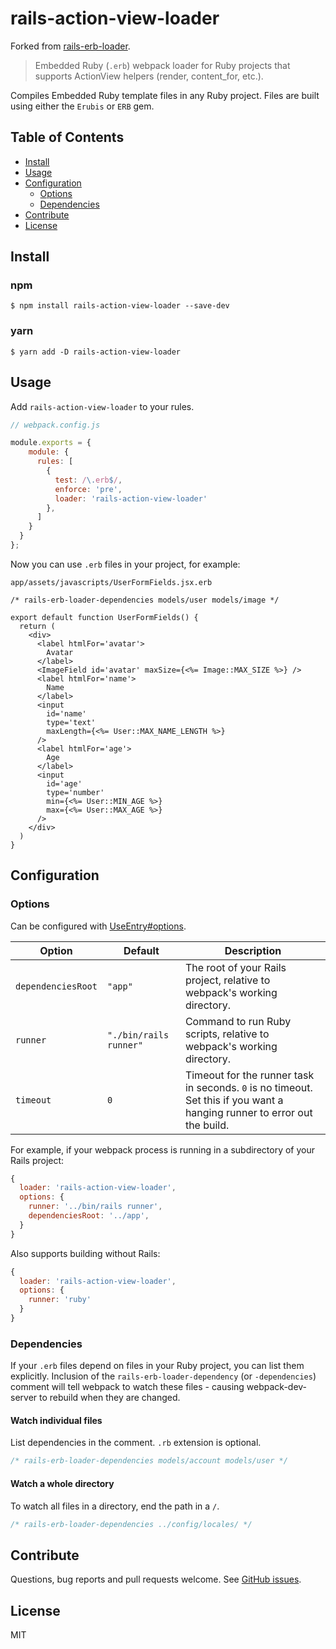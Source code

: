 # rails-action-view-loader

Forked from [rails-erb-loader](https://github.com/usabilityhub/rails-erb-loader).

> Embedded Ruby (`.erb`) webpack loader for Ruby projects that supports ActionView helpers (render, content_for, etc.).

Compiles Embedded Ruby template files in any Ruby project. Files are built using either the `Erubis` or `ERB` gem.

## Table of Contents
- [Install](#install)
- [Usage](#usage)
- [Configuration](#configuration)
  - [Options](#options)
  - [Dependencies](#dependencies)
- [Contribute](#contribute)
- [License](#license)

## Install

### npm

```console
$ npm install rails-action-view-loader --save-dev
```

### yarn

```console
$ yarn add -D rails-action-view-loader
```

## Usage

Add `rails-action-view-loader` to your rules.

```js
// webpack.config.js

module.exports = {
    module: {
      rules: [
        {
          test: /\.erb$/,
          enforce: 'pre',
          loader: 'rails-action-view-loader'
        },
      ]
    }
  }
};
```

Now you can use `.erb` files in your project, for example:

`app/assets/javascripts/UserFormFields.jsx.erb`
```erb
/* rails-erb-loader-dependencies models/user models/image */

export default function UserFormFields() {
  return (
    <div>
      <label htmlFor='avatar'>
        Avatar
      </label>
      <ImageField id='avatar' maxSize={<%= Image::MAX_SIZE %>} />
      <label htmlFor='name'>
        Name
      </label>
      <input
        id='name'
        type='text'
        maxLength={<%= User::MAX_NAME_LENGTH %>}
      />
      <label htmlFor='age'>
        Age
      </label>
      <input
        id='age'
        type='number'
        min={<%= User::MIN_AGE %>}
        max={<%= User::MAX_AGE %>}
      />
    </div>
  )
}
```

## Configuration

### Options

Can be configured with [UseEntry#options](https://webpack.js.org/configuration/module/#useentry).

| Option | Default | Description |
| ------ | ------- | ----------- |
| `dependenciesRoot` | `"app"` | The root of your Rails project, relative to webpack's working directory. |
| `runner` | `"./bin/rails runner"` | Command to run Ruby scripts, relative to webpack's working directory. |
| `timeout` | `0` | Timeout for the runner task in seconds. `0` is no timeout. Set this if you want a hanging runner to error out the build.

For example, if your webpack process is running in a subdirectory of your Rails project:

```js
{
  loader: 'rails-action-view-loader',
  options: {
    runner: '../bin/rails runner',
    dependenciesRoot: '../app',
  }
}
```

Also supports building without Rails:

```js
{
  loader: 'rails-action-view-loader',
  options: {
    runner: 'ruby'
  }
}
```

### Dependencies

If your `.erb` files depend on files in your Ruby project, you can list them explicitly. Inclusion of the `rails-erb-loader-dependency` (or `-dependencies`) comment will tell webpack to watch these files - causing webpack-dev-server to rebuild when they are changed.

#### Watch individual files

List dependencies in the comment. `.rb` extension is optional.

```js
/* rails-erb-loader-dependencies models/account models/user */
```

#### Watch a whole directory

To watch all files in a directory, end the path in a `/`.

```js
/* rails-erb-loader-dependencies ../config/locales/ */
```

## Contribute

Questions, bug reports and pull requests welcome. See [GitHub issues](https://github.com/agendrix/rails-action-view-loader/issues).

## License

MIT
